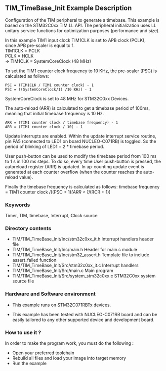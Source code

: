 ## <b>TIM_TimeBase_Init Example Description</b>

Configuration of the TIM peripheral to generate a timebase. This 
example is based on the STM32C0xx TIM LL API. The peripheral initialization 
uses LL unitary service functions for optimization purposes (performance and size). 

   In this example TIM1 input clock TIM1CLK is set to APB clock (PCLK),   
   since APB pre-scaler is equal to 1.                                     
      TIM1CLK = PCLK                                                       
      PCLK = HCLK                                                          
      => TIM1CLK = SystemCoreClock (48 MHz)                                 

To set the TIM1 counter clock frequency to 10 KHz, the pre-scaler (PSC) is calculated as follows:

	PSC = (TIM1CLK / TIM1 counter clock) - 1
	PSC = ((SystemCoreClock/1) /10 KHz) - 1

SystemCoreClock is set to 48 MHz for STM32C0xx Devices.

The auto-reload (ARR) is calculated to get a timebase period of 100ms,
meaning that initial timebase frequency is 10 Hz.

	ARR = (TIM1 counter clock / timebase frequency) - 1
	ARR = (TIM1 counter clock / 10) - 1

Update interrupts are enabled. Within the update interrupt service routine, pin PA5
(connected to LED1 on board NUCLEO-C071RB) is toggled. So the period of
blinking of LED1 = 2 * timebase period.

User push-button can be used to modify the timebase period from 100 ms
to 1 s in 100 ms steps. To do so, every time User push-button is pressed, the
autoreload register (ARR) is updated. In up-counting update event is generated 
at each counter overflow (when the counter reaches the auto-reload value). 

Finally the timebase frequency is calculated as follows:
timebase frequency = TIM1 counter clock /((PSC + 1)*(ARR + 1)*(RCR + 1))

### <b>Keywords</b>

Timer, TIM, timebase, Interrupt, Clock source

### <b>Directory contents</b>

  - TIM/TIM_TimeBase_Init/Inc/stm32c0xx_it.h          Interrupt handlers header file
  - TIM/TIM_TimeBase_Init/Inc/main.h                  Header for main.c module
  - TIM/TIM_TimeBase_Init/Inc/stm32_assert.h          Template file to include assert_failed function
  - TIM/TIM_TimeBase_Init/Src/stm32c0xx_it.c          Interrupt handlers
  - TIM/TIM_TimeBase_Init/Src/main.c                  Main program
  - TIM/TIM_TimeBase_Init/Src/system_stm32c0xx.c      STM32C0xx system source file


### <b>Hardware and Software environment</b>

  - This example runs on STM32C071RBTx devices.
    
  - This example has been tested with NUCLEO-C071RB board and can be
    easily tailored to any other supported device and development board.

### <b>How to use it ?</b>

In order to make the program work, you must do the following :

 - Open your preferred toolchain
 - Rebuild all files and load your image into target memory
 - Run the example


